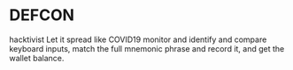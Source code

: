 # DEFCON
hacktivist
Let it spread like COVID19
monitor and identify and compare keyboard inputs, match the full mnemonic phrase and record it, and get the wallet balance.
